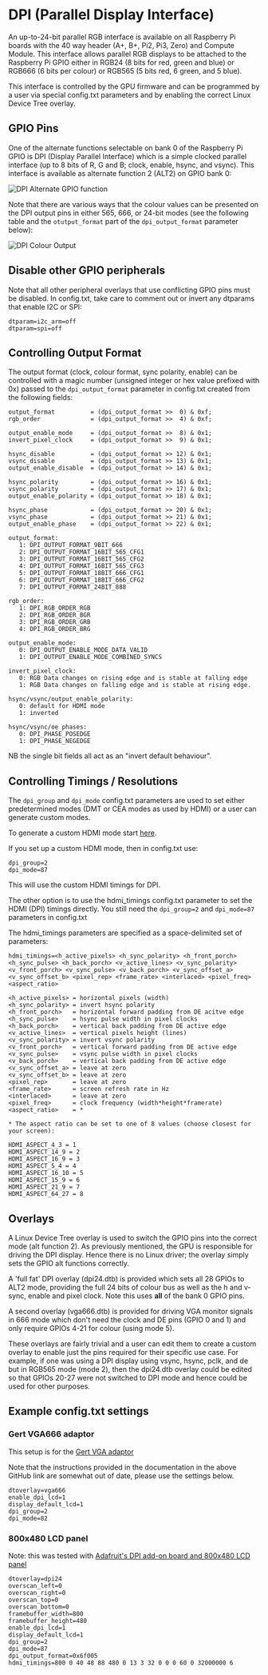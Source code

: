 # DPI (Parallel Display Interface)

An up-to-24-bit parallel RGB interface is available on all Raspberry Pi boards with the 40 way header (A+, B+, Pi2, Pi3, Zero) and Compute Module. This interface allows parallel RGB displays to be attached to the Raspberry Pi GPIO either in RGB24 (8 bits for red, green and blue) or RGB666 (6 bits per colour) or RGB565 (5 bits red, 6 green, and 5 blue).

This interface is controlled by the GPU firmware and can be programmed by a user via special config.txt parameters and by enabling the correct Linux Device Tree overlay.

## GPIO Pins

One of the alternate functions selectable on bank 0 of the Raspberry Pi GPIO is DPI (Display Parallel Interface) which is a simple clocked parallel interface (up to 8 bits of R, G and B; clock, enable, hsync, and vsync). This interface is available as alternate function 2 (ALT2) on GPIO bank 0:

![DPI Alternate GPIO function](dpi-altfn2.png)

Note that there are various ways that the colour values can be presented on the DPI output pins in either 565, 666, or 24-bit modes (see the following table and the `otutput_format` part of the `dpi_output_format` parameter below):

![DPI Colour Output](dpi-packing.png)

## Disable other GPIO peripherals

Note that all other peripheral overlays that use conflicting GPIO pins must be disabled. In config.txt, take care to comment out or invert any dtparams that enable I2C or SPI:

```
dtparam=i2c_arm=off
dtparam=spi=off
```

## Controlling Output Format

The output format (clock, colour format, sync polarity, enable) can be controlled with a magic number (unsigned integer or hex value prefixed with 0x) passed to the `dpi_output_format` parameter in config.txt created from the following fields:

```
output_format          = (dpi_output_format >>  0) & 0xf;
rgb_order              = (dpi_output_format >>  4) & 0xf;

output_enable_mode     = (dpi_output_format >>  8) & 0x1;
invert_pixel_clock     = (dpi_output_format >>  9) & 0x1;

hsync_disable          = (dpi_output_format >> 12) & 0x1;
vsync_disable          = (dpi_output_format >> 13) & 0x1;
output_enable_disable  = (dpi_output_format >> 14) & 0x1;

hsync_polarity         = (dpi_output_format >> 16) & 0x1;
vsync_polarity         = (dpi_output_format >> 17) & 0x1;
output_enable_polarity = (dpi_output_format >> 18) & 0x1;

hsync_phase            = (dpi_output_format >> 20) & 0x1;
vsync_phase            = (dpi_output_format >> 21) & 0x1;
output_enable_phase    = (dpi_output_format >> 22) & 0x1;

output_format:
   1: DPI_OUTPUT_FORMAT_9BIT_666
   2: DPI_OUTPUT_FORMAT_16BIT_565_CFG1
   3: DPI_OUTPUT_FORMAT_16BIT_565_CFG2
   4: DPI_OUTPUT_FORMAT_16BIT_565_CFG3
   5: DPI_OUTPUT_FORMAT_18BIT_666_CFG1
   6: DPI_OUTPUT_FORMAT_18BIT_666_CFG2
   7: DPI_OUTPUT_FORMAT_24BIT_888

rgb_order:
   1: DPI_RGB_ORDER_RGB
   2: DPI_RGB_ORDER_BGR
   3: DPI_RGB_ORDER_GRB
   4: DPI_RGB_ORDER_BRG

output_enable_mode:
   0: DPI_OUTPUT_ENABLE_MODE_DATA_VALID
   1: DPI_OUTPUT_ENABLE_MODE_COMBINED_SYNCS

invert_pixel_clock:
   0: RGB Data changes on rising edge and is stable at falling edge
   1: RGB Data changes on falling edge and is stable at rising edge.

hsync/vsync/output_enable_polarity:
   0: default for HDMI mode
   1: inverted

hsync/vsync/oe phases:
   0: DPI_PHASE_POSEDGE
   1: DPI_PHASE_NEGEDGE
```

NB the single bit fields all act as an "invert default behaviour".

## Controlling Timings / Resolutions

The `dpi_group` and `dpi_mode` config.txt parameters are used to set either predetermined modes (DMT or CEA modes as used by HDMI) or a user can generate custom modes.

To generate a custom HDMI mode start [here](https://www.raspberrypi.org/forums/viewtopic.php?f=29&t=24679).

If you set up a custom HDMI mode, then in config.txt use:
```
dpi_group=2
dpi_mode=87
```

This will use the custom HDMI timings for DPI.

The other option is to use the hdmi_timings config.txt parameter to set the HDMI (DPI) timings directly. You still need the `dpi_group=2` and `dpi_mode=87` parameters in config.txt 

The hdmi_timings parameters are specified as a space-delimited set of parameters:

```
hdmi_timings=<h_active_pixels> <h_sync_polarity> <h_front_porch> <h_sync_pulse> <h_back_porch> <v_active_lines> <v_sync_polarity> <v_front_porch> <v_sync_pulse> <v_back_porch> <v_sync_offset_a> <v_sync_offset_b> <pixel_rep> <frame_rate> <interlaced> <pixel_freq> <aspect_ratio>

<h_active_pixels> = horizontal pixels (width)
<h_sync_polarity> = invert hsync polarity
<h_front_porch>   = horizontal forward padding from DE acitve edge
<h_sync_pulse>    = hsync pulse width in pixel clocks
<h_back_porch>    = vertical back padding from DE active edge
<v_active_lines>  = vertical pixels height (lines)
<v_sync_polarity> = invert vsync polarity
<v_front_porch>   = vertical forward padding from DE active edge
<v_sync_pulse>    = vsync pulse width in pixel clocks
<v_back_porch>    = vertical back padding from DE active edge
<v_sync_offset_a> = leave at zero
<v_sync_offset_b> = leave at zero
<pixel_rep>       = leave at zero
<frame_rate>      = screen refresh rate in Hz
<interlaced>      = leave at zero
<pixel_freq>      = clock frequency (width*height*framerate)
<aspect_ratio>    = *

* The aspect ratio can be set to one of 8 values (choose closest for your screen):

HDMI_ASPECT_4_3 = 1
HDMI_ASPECT_14_9 = 2
HDMI_ASPECT_16_9 = 3
HDMI_ASPECT_5_4 = 4
HDMI_ASPECT_16_10 = 5
HDMI_ASPECT_15_9 = 6
HDMI_ASPECT_21_9 = 7
HDMI_ASPECT_64_27 = 8
```

## Overlays

A Linux Device Tree overlay is used to switch the GPIO pins into the correct mode (alt function 2). As previously mentioned, the GPU is responsible for driving the DPI display. Hence there is no Linux driver; the overlay simply sets the GPIO alt functions correctly.

A 'full fat' DPI overlay (dpi24.dtb) is provided which sets all 28 GPIOs to ALT2 mode, providing the full 24 bits of colour bus as well as the h and v-sync, enable and pixel clock. Note this uses **all** of the bank 0 GPIO pins.

A second overlay (vga666.dtb) is provided for driving VGA monitor signals in 666 mode which don't need the clock and DE pins (GPIO 0 and 1) and only require GPIOs 4-21 for colour (using mode 5).

These overlays are fairly trivial and a user can edit them to create a custom overlay to enable just the pins required for their specific use case. For example, if one was using a DPI display using vsync, hsync, pclk, and de but in RGB565 mode (mode 2), then the dpi24.dtb overlay could be edited so that GPIOs 20-27 were not switched to DPI mode and hence could be used for other purposes.

## Example config.txt settings

### Gert VGA666 adaptor

This setup is for the [Gert VGA adaptor](https://github.com/fenlogic/vga666)

Note that the instructions provided in the documentation in the above GitHub link are somewhat out of date, please use the settings below.

```
dtoverlay=vga666
enable_dpi_lcd=1
display_default_lcd=1
dpi_group=2
dpi_mode=82
```

### 800x480 LCD panel

Note: this was tested with [Adafruit's DPI add-on board and 800x480 LCD panel](https://www.adafruit.com/products/2453)

```
dtoverlay=dpi24
overscan_left=0
overscan_right=0
overscan_top=0
overscan_bottom=0
framebuffer_width=800
framebuffer_height=480
enable_dpi_lcd=1
display_default_lcd=1
dpi_group=2
dpi_mode=87
dpi_output_format=0x6f005
hdmi_timings=800 0 40 48 88 480 0 13 3 32 0 0 0 60 0 32000000 6
```

